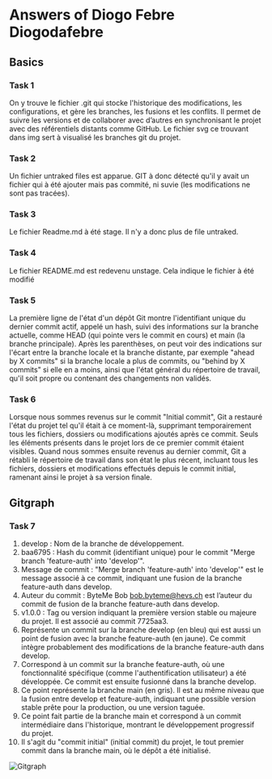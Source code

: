 # Answers of Diogo Febre Diogodafebre

## Basics
### Task 1
On y trouve le fichier .git qui stocke l'historique des modifications, les configurations, et gère les branches, les fusions et les conflits.
Il permet de suivre les versions et de collaborer avec d’autres en synchronisant le projet avec des référentiels distants comme GitHub.
Le fichier svg ce trouvant dans img sert à visualisé les branches git du projet.
### Task 2
Un fichier untraked files est apparue. GIT à donc détecté qu'il y avait un fichier qui à été ajouter mais pas commité, ni suvie (les modifications ne sont pas tracées).
### Task 3
Le fichier Readme.md à été stage. Il n'y a donc plus de file untraked.
### Task 4
Le fichier README.md est redevenu unstage. Cela indique le fichier à été modifié
### Task 5
La première ligne de l'état d'un dépôt Git montre l'identifiant unique du dernier commit actif, appelé un hash, suivi des informations sur la branche actuelle, comme HEAD (qui pointe vers le commit en cours) et main (la branche principale).
Après les parenthèses, on peut voir des indications sur l'écart entre la branche locale et la branche distante, par exemple "ahead by X commits" si la branche locale a plus de commits, ou "behind by X commits" si elle en a moins, ainsi que l'état général du répertoire de travail, qu'il soit propre ou contenant des changements non validés.
### Task 6
Lorsque nous sommes revenus sur le commit "Initial commit", Git a restauré l'état du projet tel qu'il était à ce moment-là, supprimant temporairement tous les fichiers, dossiers ou modifications ajoutés après ce commit.
Seuls les éléments présents dans le projet lors de ce premier commit étaient visibles.
Quand nous sommes ensuite revenus au dernier commit, Git a rétabli le répertoire de travail dans son état le plus récent, incluant tous les fichiers, dossiers et modifications effectués depuis le commit initial, ramenant ainsi le projet à sa version finale.
## Gitgraph

### Task 7
1) develop : Nom de la branche de développement.
2) baa6795 : Hash du commit (identifiant unique) pour le commit "Merge branch 'feature-auth' into 'develop'".
3) Message de commit : "Merge branch 'feature-auth' into 'develop'" est le message associé à ce commit, indiquant une fusion de la branche feature-auth dans develop.
4) Auteur du commit : ByteMe Bob bob.byteme@hevs.ch est l’auteur du commit de fusion de la branche feature-auth dans develop.
5) v1.0.0 : Tag ou version indiquant la première version stable ou majeure du projet. Il est associé au commit 7725aa3.
6) Représente un commit sur la branche develop (en bleu) qui est aussi un point de fusion avec la branche feature-auth (en jaune). Ce commit intègre probablement des modifications de la branche feature-auth dans develop.
7) Correspond à un commit sur la branche feature-auth, où une fonctionnalité spécifique (comme l'authentification utilisateur) a été développée. Ce commit est ensuite fusionné dans la branche develop.
8) Ce point représente la branche main (en gris). Il est au même niveau que la fusion entre develop et feature-auth, indiquant une possible version stable prête pour la production, ou une version taguée.
9) Ce point fait partie de la branche main et correspond à un commit intermédiaire dans l'historique, montrant le développement progressif du projet.
10) Il s'agit du "commit initial" (initial commit) du projet, le tout premier commit dans la branche main, où le dépôt a été initialisé.

![Gitgraph](img/gitgraph.svg)